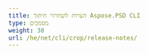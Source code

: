 ```yaml
---
title: הערות לשחרור חיתוך Aspose.PSD CLI
type: מסמכים
weight: 30
url: /he/net/cli/crop/release-notes/
---
```

